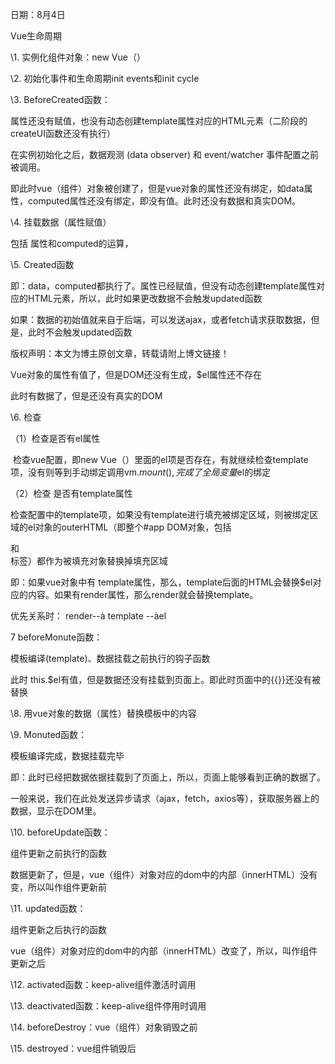 日期：8月4日

Vue生命周期

\1.     实例化组件对象：new Vue（）

\2.     初始化事件和生命周期init events和init cycle

\3.     BeforeCreated函数：

属性还没有赋值，也没有动态创建template属性对应的HTML元素（二阶段的createUI函数还没有执行）

在实例初始化之后，数据观测 (data observer) 和 event/watcher 事件配置之前被调用。

即此时vue（组件）对象被创建了，但是vue对象的属性还没有绑定，如data属性，computed属性还没有绑定，即没有值。此时还没有数据和真实DOM。

\4.     挂载数据（属性赋值）

包括 属性和computed的运算，

\5.      Created函数

即：data，computed都执行了。属性已经赋值，但没有动态创建template属性对应的HTML元素，所以，此时如果更改数据不会触发updated函数

如果：数据的初始值就来自于后端，可以发送ajax，或者fetch请求获取数据，但是，此时不会触发updated函数

版权声明：本文为博主原创文章，转载请附上博文链接！

Vue对象的属性有值了，但是DOM还没有生成，$el属性还不存在

此时有数据了，但是还没有真实的DOM

\6.     检查

（1）检查是否有el属性

​        检查vue配置，即new Vue（）里面的el项是否存在，有就继续检查template项，没有则等到手动绑定调用vm.$mount( ),完成了全局变量$el的绑定

（2）检查 是否有template属性

检查配置中的template项，如果没有template进行填充被绑定区域，则被绑定区域的el对象的outerHTML（即整个#app DOM对象，包括<div id=”app” >和</div>标签）都作为被填充对象替换掉填充区域

即：如果vue对象中有 template属性，那么，template后面的HTML会替换$el对应的内容。如果有render属性，那么render就会替换template。

优先关系时： render--à  template --àel

7  beforeMonute函数：

 

模板编译(template)、数据挂载之前执行的钩子函数

 

此时 this.$el有值，但是数据还没有挂载到页面上。即此时页面中的{{}}还没有被替换

 

\8. 用vue对象的数据（属性）替换模板中的内容

 

\9. Monuted函数：

 

模板编译完成，数据挂载完毕

 

即：此时已经把数据依据挂载到了页面上，所以，页面上能够看到正确的数据了。

 

一般来说，我们在此处发送异步请求（ajax，fetch，axios等），获取服务器上的数据，显示在DOM里。

 

\10. beforeUpdate函数：

 

组件更新之前执行的函数

 

数据更新了，但是，vue（组件）对象对应的dom中的内部（innerHTML）没有变，所以叫作组件更新前

 

\11. updated函数：

 

组件更新之后执行的函数

 

vue（组件）对象对应的dom中的内部（innerHTML）改变了，所以，叫作组件更新之后

 

\12.  activated函数：keep-alive组件激活时调用

 

\13.  deactivated函数：keep-alive组件停用时调用

 

\14.  beforeDestroy：vue（组件）对象销毁之前

 

\15.  destroyed：vue组件销毁后

 